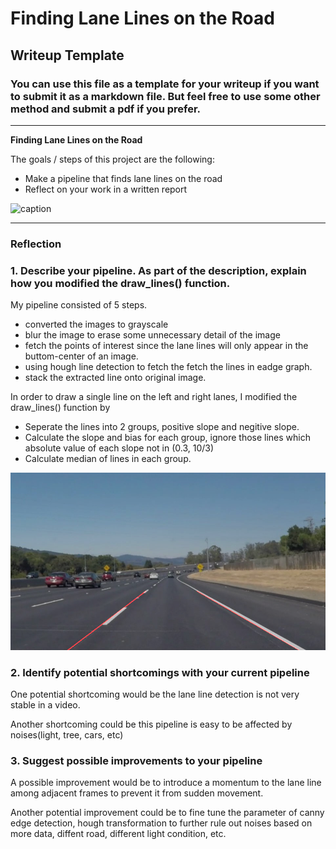 
# **Finding Lane Lines on the Road** 

## Writeup Template

### You can use this file as a template for your writeup if you want to submit it as a markdown file. But feel free to use some other method and submit a pdf if you prefer.

---

**Finding Lane Lines on the Road**

The goals / steps of this project are the following:
* Make a pipeline that finds lane lines on the road
* Reflect on your work in a written report


![caption](./examples/grayscale.jpg)


---

### Reflection

### 1. Describe your pipeline. As part of the description, explain how you modified the draw_lines() function.

My pipeline consisted of 5 steps. 
- converted the images to grayscale
- blur the image to erase some unnecessary detail of the image
- fetch the points of interest since the lane lines will only appear in the buttom-center of an image.
- using hough line detection to fetch the fetch the lines in eadge graph.
- stack the extracted line onto original image.


In order to draw a single line on the left and right lanes, I modified the draw_lines() function by 
- Seperate the lines into 2 groups, positive slope and negitive slope.
- Calculate the slope and bias for each group, ignore those lines which absolute value of each slope not in (0.3, 10/3)
- Calculate median of lines in each group.

![sample result](./test_images_output/solidWhiteCurve.jpg)


### 2. Identify potential shortcomings with your current pipeline


One potential shortcoming would be the lane line detection is not very stable in a video.

Another shortcoming could be this pipeline is easy to be affected by noises(light, tree, cars, etc)



### 3. Suggest possible improvements to your pipeline

A possible improvement would be to introduce a momentum to the lane line among adjacent frames to prevent it from sudden movement. 

Another potential improvement could be to fine tune the parameter of canny edge detection, hough transformation to further rule out noises based on more data, diffent road, different light condition, etc.
